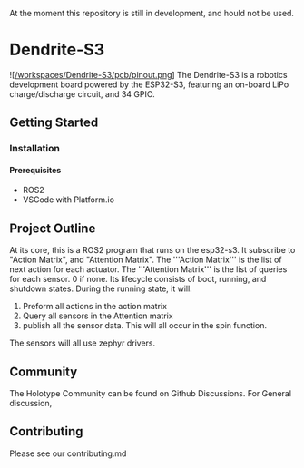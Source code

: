 At the moment this repository is still in development, and hould not be used.

# Dendrite-S3
![[/workspaces/Dendrite-S3/pcb/pinout.png](https://github.com/HolotypeRobotics/Dendrite-S3/blob/main/pcb/pinout.png?raw=true)]
The Dendrite-S3 is a robotics development board powered by the ESP32-S3, featuring an on-board LiPo charge/discharge circuit, and 34 GPIO.

## Getting Started

### Installation

#### Prerequisites

- ROS2
- VSCode with Platform.io

## Project Outline

At its core, this is a ROS2 program that runs on the esp32-s3. It subscribe to "Action Matrix", and "Attention Matrix". The '''Action Matrix''' is the list of next action for each actuator. The '''Attention Matrix''' is the list of queries for each sensor. 0 if none. Its lifecycle consists of boot, running, and shutdown states. During the running state, it will:

1. Preform all actions in the action matrix 
2. Query all sensors in the Attention matrix
3. publish all the sensor data. This will all occur in the spin function.

The sensors will all use zephyr drivers.

## Community
The Holotype Community can be found on Github Discussions.
For General discussion, 

## Contributing
Please see our contributing.md


